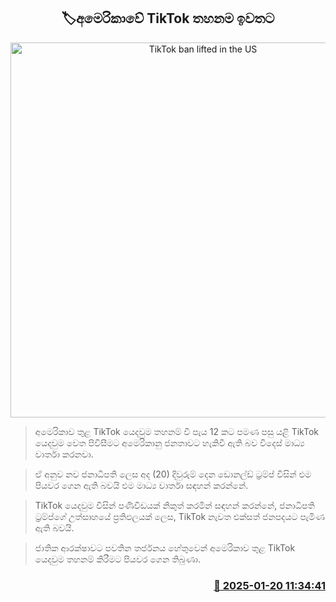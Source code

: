 <p align='center'><b><h2 align='center' title='TikTok ban lifted in the US'>🏷අමෙරිකා​වේ TikTok තහනම ඉවත​ට</h2></b></p>
<p align='center'><img src='https://helakuru.sgp1.cdn.digitaloceanspaces.com/esana/images/lib/tik-tok-new.jpg' width='600' alt='TikTok ban lifted in the US'></p>

> අමෙරිකාව තුළ TikTok යෙදවුම තහනම් වී පැය 12 කට පමණ පසු යළි TikTok යෙදවුම වෙත පිවිසීමට අමෙරිකානු ජනතාවට හැකිවී ඇති බව විදෙස් මාධ්‍ය වාර්තා කරනවා.

> ඒ අනුව නව ජනාධිපති ලෙස අද (20) දිවුරුම් දෙන ඩොනල්ඩ් ට්‍රම්ප් විසින් එම පියවර ගෙන ඇති බවයි එම මාධ්‍ය වාර්තා සඳහන් කරන්නේ.

> TikTok යෙදවුම විසින් පණිවිඩයක් නිකුත් කරමින් සඳහන් කරන්නේ, ජනාධිපති ට්‍රම්ප්ගේ උත්සාහයේ ප්‍රතිඵලයක් ලෙස, TikTok නැවත එක්සත් ජනපදයට පැමිණ ඇති බවයි.

> ජාතික ආරක්ෂාවට පවතින තර්ජනය හේතුවෙන් අමෙරිකාව තුළ TikTok යෙදවුම තහනම් කිරීමට පියවර ගෙන තිබුණා.



<h3 align='right'><a href='https://www.helakuru.lk/esana/p/106712/'>📅 2025-01-20 11:34:41</a></h3>
